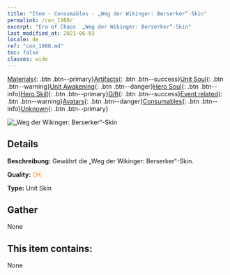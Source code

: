 ```yaml
---
title: "Item - Consumables - „Weg der Wikinger: Berserker“-Skin"
permalink: /con_1988/
excerpt: "Era of Chaos  „Weg der Wikinger: Berserker“-Skin"
last_modified_at: 2021-06-03
locale: de
ref: "con_1988.md"
toc: false
classes: wide
---
```

 [Materials](/ItemsDE/){: .btn .btn--primary}[Artifacts](/ItemsDE/Artifacts/){: .btn .btn--success}[Unit Soul](/ItemsDE/UnitSoul/){: .btn .btn--warning}[Unit Awakening](/ItemsDE/UnitAwakening/){: .btn .btn--danger}[Hero Soul](/ItemsDE/HeroSoul/){: .btn .btn--info}[Hero Skill](/ItemsDE/HeroSkill/){: .btn .btn--primary}[Gift](/ItemsDE/Gift/){: .btn .btn--success}[Event related](/ItemsDE/Events/){: .btn .btn--warning}[Avatars](/ItemsDE/Avatars/){: .btn .btn--danger}[Consumables](/ItemsDE/Consumables/){: .btn .btn--info}[Unknown](/ItemsDE/Unknown/){: .btn .btn--primary}

 ![„Weg der Wikinger: Berserker“-Skin](/images/u/ti_kuangzhanshipifu.jpg)

## Details
 **Beschreibung:** Gewährt die „Weg der Wikinger: Berserker“-Skin.

 **Quality:** <span style="color: #FF8C00">OK</span>

 **Type:** Unit Skin

## Gather

  None

## This item contains:

  None

